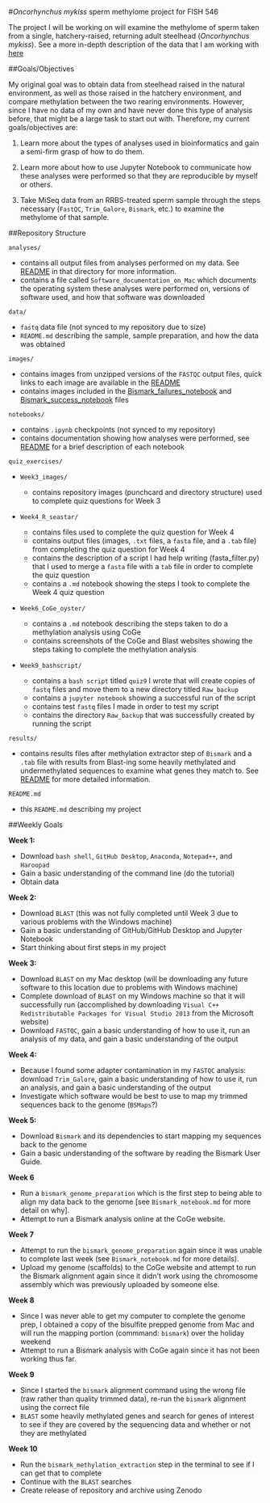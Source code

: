 #*Oncorhynchus mykiss* sperm methylome project for FISH 546

The project I will be working on will examine the methylome of sperm taken from a single, hatchery-raised, returning adult steelhead (*Oncorhynchus mykiss*). See a more in-depth description of the data that I am working with [here](https://github.com/mmiddleton/mmiddleton-fish546/tree/master/data)

##Goals/Objectives

My original goal was to obtain data from steelhead raised in the natural environment, as well as those raised in the hatchery environment, and compare methylation between the two rearing environments. However, since I have no data of my own and have never done this type of analysis before, that might be a large task to start out with. Therefore, my current goals/objectives are:

1. Learn more about the types of analyses used in bioinformatics and gain a semi-firm grasp of how to do them.

2. Learn more about how to use Jupyter Notebook to communicate how these analyses were performed so that they are reproducible by myself or others.

3. Take MiSeq data from an RRBS-treated sperm sample through the steps necessary (`FastQC`, `Trim_Galore`, `Bismark`, etc.) to examine the methylome of that sample.

##Repository Structure

`analyses/`

- contains all output files from analyses performed on my data. See [README](https://github.com/mmiddleton/mmiddleton-fish546/blob/master/analyses/README.md) in that directory for more information.
- contains a file called `Software_documentation_on_Mac` which documents the operating system these analyses were performed on, versions of software used, and how that software was downloaded

`data/`

- `fastq` data file (not synced to my repository due to size)
- `README.md` describing the sample, sample preparation, and how the data was obtained

`images/`

- contains images from unzipped versions of the `FASTQC` output files, quick links to each image are available in the [README](https://github.com/mmiddleton/mmiddleton-fish546/blob/master/images/README.md)
- contains images included in the [Bismark_failures_notebook](https://github.com/mmiddleton/mmiddleton-fish546/blob/master/notebooks/Bismark_failures_notebook.md) and [Bismark_success_notebook](https://github.com/mmiddleton/mmiddleton-fish546/blob/master/notebooks/Bismark_success_notebook.md) files

`notebooks/`

- contains `.ipynb` checkpoints (not synced to my repository)
- contains documentation showing how analyses were performed, see [README](https://github.com/mmiddleton/mmiddleton-fish546/blob/master/notebooks/README.md) for a brief description of each notebook

`quiz_exercises/`

- `Week3_images/`
	- contains repository images (punchcard and directory structure) used to complete quiz questions for Week 3 
- `Week4_R_seastar/`
	- contains files used to complete the quiz question for Week 4
	- contains output files (images, `.txt` files, a `fasta` file, and a `.tab` file) from completing the quiz question for Week 4
	- contains the description of a script I had help writing (fasta_filter.py) that I used to merge a `fasta` file with a `tab` file in order to complete the quiz question
	- contains a `.md` notebook showing the steps I took to complete the Week 4 quiz question

- `Week6_CoGe_oyster/`
	- contains a `.md` notebook describing the steps taken to do a methylation analysis using CoGe
	- contains screenshots of the CoGe and Blast websites showing the steps taking to complete the methylation analysis 

- `Week9_bashscript/`
	- contains a `bash script` titled `quiz9` I wrote that will create copies of `fastq` files and move them to a new directory titled `Raw_backup`
	- contains a `jupyter notebook` showing a successful run of the script
	- contains test `fastq` files I made in order to test my script
	- contains the directory `Raw_backup` that was successfully created by running the script

`results/`

- contains results files after methylation extractor step of `Bismark` and a `.tab` file with results from Blast-ing some heavily methylated and undermethylated sequences to examine what genes they match to. See [README](https://github.com/mmiddleton/mmiddleton-fish546/blob/master/results/README.md) for more detailed information.

`README.md`

- this `README.md` describing my project

##Weekly Goals

**Week 1:**

- Download `bash shell`, `GitHub Desktop`, `Anaconda`, `Notepad++`, and `Haroopad`
- Gain a basic understanding of the command line (do the tutorial)
- Obtain data

**Week 2:**

- Download `BLAST` (this was not fully completed until Week 3 due to various problems with the Windows machine)
- Gain a basic understanding of GitHub/GitHub Desktop and Jupyter Notebook
- Start thinking about first steps in my project

**Week 3:**

- Download `BLAST` on my Mac desktop (will be downloading any future software to this location due to problems with Windows machine)
- Complete download of `BLAST` on my Windows machine so that it will successfully run (accomplished by downloading `Visual C++ Redistributable Packages for Visual Studio 2013` from the Microsoft website)
- Download `FASTQC`, gain a basic understanding of how to use it, run an analysis of my data, and gain a basic understanding of the output

**Week 4:**

- Because I found some adapter contamination in my `FASTQC` analysis: download `Trim_Galore`, gain a basic understanding of how to use it, run an analysis, and gain a basic understanding of the output
- Investigate which software would be best to use to map my trimmed sequences back to the genome (`BSMaps`?)

**Week 5:**

- Download `Bismark` and its dependencies to start mapping my sequences back to the genome
- Gain a basic understanding of the software by reading the Bismark User Guide.

**Week 6**

- Run a `bismark_genome_preparation` which is the first step to being able to align my data back to the genome [see `Bismark_notebook.md` for more detail on why].
- Attempt to run a Bismark analysis online at the CoGe website.

**Week 7**

- Attempt to run the `bismark_genome_preparation` again since it was unable to complete last week (see `Bismark_notebook.md` for more details).
- Upload my genome (scaffolds) to the CoGe website and attempt to run the Bismark alignment again since it didn't work using the chromosome assembly which was previously uploaded by someone else.

**Week 8**

- Since I was never able to get my computer to complete the genome prep, I obtained a copy of the bisulfite prepped genome from Mac and will run the mapping portion (commmand: `bismark`) over the holiday weekend
- Attempt to run a Bismark analysis with CoGe again since it has not been working thus far.

**Week 9**

- Since I started the `bismark` alignment command using the wrong file (raw rather than quality trimmed data), re-run the `bismark` alignment using the correct file
- `BLAST` some heavily methylated genes and search for genes of interest to see if they are covered by the sequencing data and whether or not they are methylated

**Week 10**

- Run the `bismark_methylation_extraction` step in the terminal to see if I can get that to complete
- Continue with the `BLAST` searches
- Create release of repository and archive using Zenodo